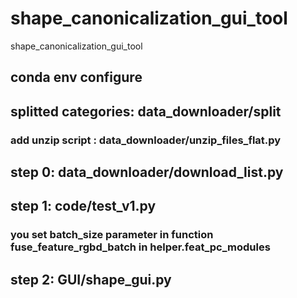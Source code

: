 # shape_canonicalization_gui_tool
shape_canonicalization_gui_tool

## conda env configure

## splitted categories: data_downloader/split
###  add unzip script : data_downloader/unzip_files_flat.py

## step 0: data_downloader/download_list.py
## step 1: code/test_v1.py
### you set batch_size parameter in function fuse_feature_rgbd_batch in helper.feat_pc_modules
## step 2: GUI/shape_gui.py